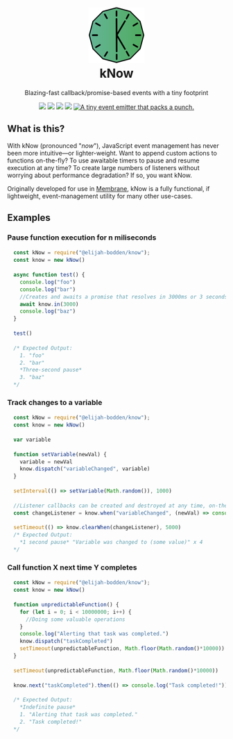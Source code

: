 <h1 align="center">
  <img src="./Assets/logo.svg" width="128" height="128"></img><br>
  kNow
</h1>
<p align="center">
Blazing-fast callback/promise-based events with a tiny footprint
</p>
<p align="center">
  <img src="https://img.shields.io/bundlephobia/minzip/@elijah-bodden/know?label=Minzipped%20size&style=flat-square"/>
  <img src="https://img.shields.io/github/license/Elijah-Bodden/kNow?style=flat-square"/>
  <a href="https://www.npmjs.com/package/@elijah-bodden/know"><img src="https://img.shields.io/npm/dw/@elijah-bodden/know?color=%23009eb0&label=NPM%20downloads&style=flat-square"/></a>
  <img src="https://img.shields.io/maintenance/yes/2022?label=Maintained&style=flat-square"/>
  <a href="https://twitter.com/intent/tweet?text=A+tiny+event+emitter+that+packs+a+punch.&url=https%3A%2F%2Fgithub.com%2FElijah-Bodden%2FkNow&hashtags=javascript+js+opensource+javascriptdev+eventhandler+emitter+github&original_referer=http%3A%2F%2Fgithub.com%2F&tw_p=tweetbutton" target="_blank">
  <img src="http://jpillora.com/github-twitter-button/img/tweet.png" title="A tiny event emitter that packs a punch."></img>
  </a>
</p>

## What is this?
With kNow (pronounced "*now*"), JavaScript event management has never been more intuitive—or lighter-weight. Want to append custom actions to functions on-the-fly? To use awaitable timers to pause and resume execution at any time? To create large numbers of listeners without worrying about performance degradation? If so, you want kNow.

Originally developed for use in [Membrane](https://github.com/Elijah-Bodden/Membrane), kNow is a fully functional, if lightweight, event-management utility for many other use-cases.

## Examples
### Pause function execution for n miliseconds
```JavaScript
  const kNow = require("@elijah-bodden/know");
  const know = new kNow()
  
  async function test() {
    console.log("foo")
    console.log("bar")
    //Creates and awaits a promise that resolves in 3000ms or 3 seconds
    await know.in(3000)
    console.log("baz")
  }
  
  test()
  
  /* Expected Output:
    1. "foo"
    2. "bar"
    *Three-second pause*
    3. "baz"
  */
```

### Track changes to a variable
```JavaScript
  const kNow = require("@elijah-bodden/know");
  const know = new kNow()
  
  var variable
  
  function setVariable(newVal) {
    variable = newVal
    know.dispatch("variableChanged", variable)
  }
  
  setInterval(() => setVariable(Math.random()), 1000)
  
  //Listener callbacks can be created and destroyed at any time, on-the-fly.
  const changeListener = know.when("variableChanged", (newVal) => console.log(`Variable "variable" was changed to ${newVal}.`))

  setTimeout(() => know.clearWhen(changeListener), 5000)
  /* Expected Output:
    *1 second pause* "Variable was changed to (some value)" x 4
  */

```
### Call function X next time Y completes
```JavaScript
  const kNow = require("@elijah-bodden/know");
  const know = new kNow()

  function unpredictableFunction() {
    for (let i = 0; i < 10000000; i++) {
      //Doing some valuable operations
    }
    console.log("Alerting that task was completed.")
    know.dispatch("taskCompleted")
    setTimeout(unpredictableFunction, Math.floor(Math.random()*10000))
  }
  
  setTimeout(unpredictableFunction, Math.floor(Math.random()*10000))
  
  know.next("taskCompleted").then(() => console.log("Task completed!"))
  
  /* Expected Output:
    *Indefinite pause*
    1. "Alerting that task was completed."
    2. "Task completed!"
  */
```
